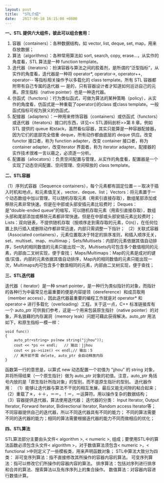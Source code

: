 ```yaml
---
layout: post
title:  "STL介绍"
date:   2017-06-18 16:15:00 +0800
---
```

**一、STL 提供六大组件，彼此可以组合套用：**

 1. 容器（containers）：各种数据结构，如 vector, list, deque, set, map，用来存放数据；
 2.  算法（algorithms）：各种常用算法如 sort, search, copy, erase…，从实作的角度看，STL 算法是一种 function template。
 3.  迭代器（iterators）：扮演容器与算法之间的胶着剂，是所谓的“泛型指标”，从实作的角度看，迭代器是一种将 operator*, operator->, operator++, operator-- 等指标相关操作予以多载化的 class template。所有 STL 容器都附带有自己专属的迭代器 — 是的，只有容器设计者才知道如何巡访自己的元素。原生指标（native pointer）也是一种迭代器。
 4.  仿函式（functors）：行为类似函式，可做为算法的某种策略（policy），从实作的角度看，仿函式是一种重载了operator()的class 或class template。㆒般函式指标可视为狭义的仿函式。
 5.  配接器（adapters）：㆒种用来修饰容器（containers）或仿函式（functors）或迭代器（iterators）接口的东西，详见<< STL源码剖析>>第 8 章。例如 STL 提供的 queue 和stack，虽然看似容器，其实只能算是一种容器配接器，因为它们的底部完全借重 deque，所有动作都由底层的 deque 供应。改变 functor 接口者，称为 function adapter，改变 container 接口者，称为 container adapter，改变iterator 界面者，称为 iterator adapter。配接器的实作技术很难一言以蔽之，必须逐一分析。
 6.  配置器（allocators）：负责空间配置与管理，从实作的角度看，配置器是一个实现了动态空间配置、空间管理、空间释放的 class template。

**二、STL容器**

（1）序列式容器（Sequence containers），每个元素都有固定位置－－取决于插入时机和地点，和元素值无关，vector、deque、list；
Vectors：将元素置于一个动态数组中加以管理，可以随机存取元素（用索引直接存取），数组尾部添加或移除元素非常快速。但是在中部或头部安插元素比较费时；
Deques：是“double-ended queue”的缩写，可以随机存取元素（用索引直接存取），数组头部和尾部添加或移除元素都非常快速。但是在中部或头部安插元素比较费时；
Lists：双向链表，不提供随机存取（按顺序走到需存取的元素，O(n)），在任何位置上执行插入或删除动作都非常迅速，内部只需调整一下指针；
（2）关联式容器（Associated containers），元素位置取决于特定的排序准则，和插入顺序无关，set、multiset、map、multimap；
 Sets/Multisets：内部的元素依据其值自动排序，Set内的相同数值的元素只能出现一次，Multisets内可包含多个数值相同的元素，内部由二叉树实现，便于查找；
Maps/Multimaps：Map的元素是成对的键值/实值，内部的元素依据其值自动排序，Map内的相同数值的元素只能出现一次，Multimaps内可包含多个数值相同的元素，内部由二叉树实现，便于查找；

**三、STL迭代器**

迭代器（ iterator）是一种 smart pointer，是一种行为类似指针的对象，而指针的各种行为中最常见也最重要的便是内容提领（dereference）和成员取用（member access），因此迭代器最重要的编程工作就是对 operator* 和 operator-> 进行多载化（overloading）工程。关于这一点，C++ 标准链接库有一个 auto_ptr 可供我们参考，这是一个用来包装原生指针（native pointer）的对象，声名狼藉的内存漏洞（memory leak）问题可藉此获得解决。auto_ptr 用法如下，和原生指标一模一样：
```
void func()
{
    auto_ptr<string> ps(new string("jjhou"));
    cout << *ps << endl;   // 输出：jjhou
    cout << ps->size() << endl;// 输出：5
    // 离开前不需 delete, auto_ptr 会自动释放内存
}
```
函数第一行的意思是，以算式 new 动态配置一个初值为 "jjhou" 的 string 对象，并将所得结果（一个原生指针）做为 auto_ptr<string> 对象的初值。注意，auto_ptr 角括号内放的是「原生指针所指对象」的型别，而不是原生指针的型别。
迭代器作用：
（1）能够让迭代器与算法不干扰的相互发展，最后又能无间隙的粘合起来；
（2）重载了＊，＋＋，＝＝，！＝，＝运算符。用以操作复杂的数据结构；
（3）容器提供迭代器，算法使用迭代器；
迭代器的分类：
Input Iterator, Output Iterator, Forward Iterator, Bidirectional Iterator, Random access Iterator等；
不同容器提供自己的迭代器，所以不同迭代器具有不同的能力；
不同的算法需要不同的迭代器的能力；相同的算法需要根据迭代器的能力不同而做相应的优化；

**四、STL算法**

STL算法部分主要由头文件< algorithm >, < numeric >, <functional>组成；要使用STL中的算法函数必须包含头文件< algorithm >，对于数值算法须包含< numeric >，< functional >中则定义了一些模板类，用来声明函数对象；
STL中算法大致分为四类：
   非可变序列算法：指不直接修改其所操作的容器内容的算法。
   可变序列算法：指可以修改它们所操作的容器内容的算法。
   排序算法：包括对序列进行排序和合并的算法、搜索算法以及有序序列上的集合操作。
   数值算法：对容器内容进行数值计算。

